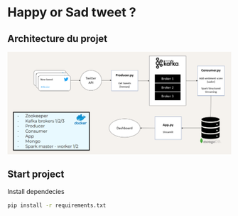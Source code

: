 # Happy or Sad tweet ?

## Architecture du projet
![Architecture diagram](image/pipeline.png)

## Start project
Install dependecies
```bash
pip install -r requirements.txt
```
